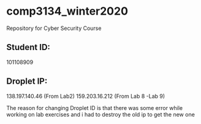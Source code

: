 # comp3134_winter2020

Repository for Cyber Security Course


## Student ID: 
101108909

## Droplet IP: 
138.197.140.46 (From Lab2)
159.203.16.212 (From Lab 8 -Lab 9)

The reason for changing Droplet ID is that there was some error while working on lab exercises and i had to destroy the old ip to get the new one
